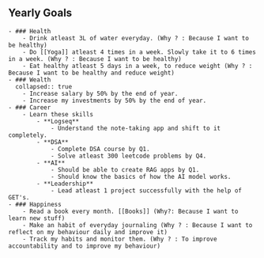 ## Yearly Goals
	- ### Health
		- Drink atleast 3L of water everyday. (Why ? : Because I want to be healthy)
		- Do [[Yoga]] atleast 4 times in a week. Slowly take it to 6 times in a week. (Why ? : Because I want to be healthy)
		- Eat healthy atleast 5 days in a week, to reduce weight (Why ? : Because I want to be healthy and reduce weight)
	- ### Wealth
	  collapsed:: true
		- Increase salary by 50% by the end of year.
		- Increase my investments by 50% by the end of year.
	- ### Career
		- Learn these skills
			- **Logseq**
				- Understand the note-taking app and shift to it completely.
			- **DSA**
				- Complete DSA course by Q1.
				- Solve atleast 300 leetcode problems by Q4.
			- **AI**
				- Should be able to create RAG apps by Q1.
				- Should know the basics of how the AI model works.
			- **Leadership**
				- Lead atleast 1 project successfully with the help of GET's.
	- ### Happiness
		- Read a book every month. [[Books]] (Why?: Because I want to learn new stuff)
		- Make an habit of everyday journaling (Why ? : Because I want to reflect on my behaviour daily and improve it)
		- Track my habits and monitor them. (Why ? : To improve accountability and to improve my behaviour)